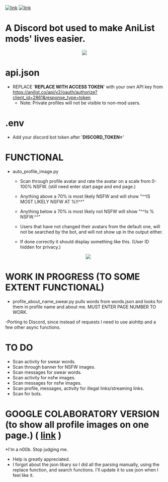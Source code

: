 [![link](https://img.shields.io/badge/Python-3.8.0-blue?style=flat-square&logo=python)](https://www.python.org/downloads/) [![link](https://img.shields.io/badge/Caffe-1.0.0-red?style=flat-square&logo=caffe)](https://caffe.berkeleyvision.org/)

A Discord bot used to make AniList mods' lives easier. 
=============

<p align="center">
  <img src="https://fuwafuwa.wtf/smug.jpeg">
</p>

api.json
=============
- REPLACE '__REPLACE WITH ACCESS TOKEN__' with your own API key from https://anilist.co/api/v2/oauth/authorize?client_id=2861&response_type=token
  - Note: Private profiles will not be visible to non-mod users.

.env
=============
- Add your discord bot token after '__DISCORD_TOKEN=__'

FUNCTIONAL
=============
- auto_profile_image.py
  - Scan through profile avatar and rate the avatar on a scale from 0-100% NSFW. (still need enter start page and end page.)

  - Anything above a 70% is most likely NSFW and will show "^^IS MOST LIKELY NSFW AT %!!^^"
  - Anything below a 70% is most likely not NSFW will show "^^Is % NSFW.^^"
  - Users that have not changed their avatars from the default one, will not be searched by the bot, and will not show up in the output either.
  - If done correctly it should display something like this. (User ID hidden for privacy.)
  <p align="center">
    <img src="https://fuwafuwa.wtf/results.png">
   </p>

WORK IN PROGRESS (TO SOME EXTENT FUNCTIONAL)
=============
- profile_about_name_swear.py pulls words from words.json and looks for them in profile name and about me. MUST ENTER PAGE NUMBER TO WORK.

-Porting to Discord, since instead of requests I need to use aiohttp and a few other async functions.

TO DO
=============
- Scan activity for swear words.
- Scan through banner for NSFW images.
- Scan messages for swear words.
- Scan activity for nsfw images.
- Scan messages for nsfw images.
- Scan profile, messages, activity for illegal links/streaming links.
- Scan for bots.


GOOGLE COLABORATORY VERSION (to show all profile images on one page.) ( [link](https://colab.research.google.com/drive/1TbAelG8k6txJD_YR66h-_5XxXCuEcCJG) )
=============

*I'm a n00b. Stop judging me.

- Help is greatly appreciated.
- I forgot about the json libary so I did all the parsing manually, using the replace function, and search functions. I'll update it to use json when I feel like it.
